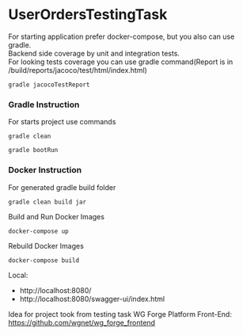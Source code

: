 # UserOrdersTestingTask

For starting application prefer docker-compose, but you also can use gradle.
</br>
Backend side coverage by unit and integration tests.
</br>
For looking tests coverage you can use gradle command(Report is in /build/reports/jacoco/test/html/index.html)

````
gradle jacocoTestReport
````

### Gradle Instruction

For starts project use commands

````
gradle clean
````

````
gradle bootRun
````

### Docker Instruction

For generated gradle build folder

````
gradle clean build jar
````

Build and Run Docker Images

````
docker-compose up
````

Rebuild Docker Images

````
docker-compose build
````

Local:

+ http://localhost:8080/
+ http://localhost:8080/swagger-ui/index.html

Idea for project took from testing task WG Forge Platform Front-End: https://github.com/wgnet/wg_forge_frontend